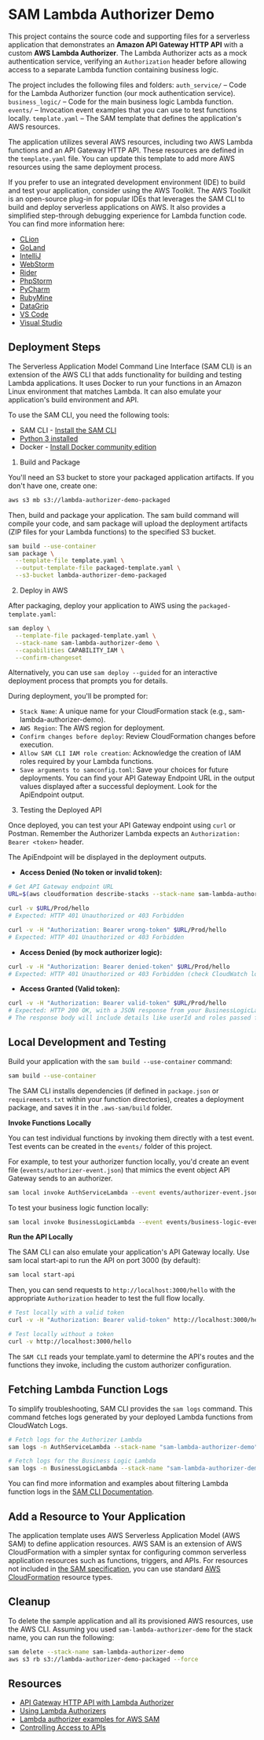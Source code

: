 # SAM Lambda Authorizer Demo

This project contains the source code and supporting files for a serverless application that demonstrates an **Amazon API Gateway HTTP API** with a custom **AWS Lambda Authorizer**. The Lambda Authorizer acts as a mock authentication service, verifying an `Authorization` header before allowing access to a separate Lambda function containing business logic.

The project includes the following files and folders:
`auth_service/` – Code for the Lambda Authorizer function (our mock authentication service).
`business_logic/` – Code for the main business logic Lambda function.
`events/` – Invocation event examples that you can use to test functions locally.
`template.yaml` – The SAM template that defines the application's AWS resources.

The application utilizes several AWS resources, including two AWS Lambda functions and an API Gateway HTTP API. These resources are defined in the `template.yaml` file. You can update this template to add more AWS resources using the same deployment process.

If you prefer to use an integrated development environment (IDE) to build and test your application, consider using the AWS Toolkit. The AWS Toolkit is an open-source plug-in for popular IDEs that leverages the SAM CLI to build and deploy serverless applications on AWS. It also provides a simplified step-through debugging experience for Lambda function code. You can find more information here:

* [CLion](https://docs.aws.amazon.com/toolkit-for-jetbrains/latest/userguide/welcome.html)
* [GoLand](https://docs.aws.amazon.com/toolkit-for-jetbrains/latest/userguide/welcome.html)
* [IntelliJ](https://docs.aws.amazon.com/toolkit-for-jetbrains/latest/userguide/welcome.html)
* [WebStorm](https://docs.aws.amazon.com/toolkit-for-jetbrains/latest/userguide/welcome.html)
* [Rider](https://docs.aws.amazon.com/toolkit-for-jetbrains/latest/userguide/welcome.html)
* [PhpStorm](https://docs.aws.amazon.com/toolkit-for-jetbrains/latest/userguide/welcome.html)
* [PyCharm](https://docs.aws.amazon.com/toolkit-for-jetbrains/latest/userguide/welcome.html)
* [RubyMine](https://docs.aws.amazon.com/toolkit-for-jetbrains/latest/userguide/welcome.html)
* [DataGrip](https://docs.aws.amazon.com/toolkit-for-jetbrains/latest/userguide/welcome.html)
* [VS Code](https://docs.aws.amazon.com/toolkit-for-vscode/latest/userguide/welcome.html)
* [Visual Studio](https://docs.aws.amazon.com/toolkit-for-visual-studio/latest/user-guide/welcome.html)

## Deployment Steps
The Serverless Application Model Command Line Interface (SAM CLI) is an extension of the AWS CLI that adds functionality for building and testing Lambda applications. It uses Docker to run your functions in an Amazon Linux environment that matches Lambda. It can also emulate your application's build environment and API.

To use the SAM CLI, you need the following tools:
* SAM CLI - [Install the SAM CLI](https://docs.aws.amazon.com/serverless-application-model/latest/developerguide/serverless-sam-cli-install.html)
* [Python 3 installed](https://www.python.org/downloads/)
* Docker - [Install Docker community edition](https://hub.docker.com/search/?type=edition&offering=community)


1. Build and Package

You'll need an S3 bucket to store your packaged application artifacts. If you don't have one, create one:
```bash
aws s3 mb s3://lambda-authorizer-demo-packaged
```

Then, build and package your application. The sam build command will compile your code, and sam package will upload the deployment artifacts (ZIP files for your Lambda functions) to the specified S3 bucket.

```bash
sam build --use-container
sam package \
  --template-file template.yaml \
  --output-template-file packaged-template.yaml \
  --s3-bucket lambda-authorizer-demo-packaged
```

2. Deploy in AWS

After packaging, deploy your application to AWS using the `packaged-template.yaml`:

```bash
sam deploy \
  --template-file packaged-template.yaml \
  --stack-name sam-lambda-authorizer-demo \
  --capabilities CAPABILITY_IAM \
  --confirm-changeset
```

Alternatively, you can use `sam deploy --guided` for an interactive deployment process that prompts you for details.

During deployment, you'll be prompted for:
- `Stack Name`: A unique name for your CloudFormation stack (e.g., sam-lambda-authorizer-demo).
- `AWS Region`: The AWS region for deployment.
- `Confirm changes before deploy`: Review CloudFormation changes before execution.
- `Allow SAM CLI IAM role creation`: Acknowledge the creation of IAM roles required by your Lambda functions.
- `Save arguments to samconfig.toml`: Save your choices for future deployments.
You can find your API Gateway Endpoint URL in the output values displayed after a successful deployment. Look for the ApiEndpoint output.


3. Testing the Deployed API

Once deployed, you can test your API Gateway endpoint using `curl` or Postman. Remember the Authorizer Lambda expects an `Authorization: Bearer <token>` header.

The ApiEndpoint will be displayed in the deployment outputs.

- **Access Denied (No token or invalid token):**
```bash
# Get API Gateway endpoint URL
URL=$(aws cloudformation describe-stacks --stack-name sam-lambda-authorizer-demo --query "Stacks[0].Outputs[?OutputKey=='ApiEndpoint'].OutputValue" --output text)

curl -v $URL/Prod/hello
# Expected: HTTP 401 Unauthorized or 403 Forbidden

curl -v -H "Authorization: Bearer wrong-token" $URL/Prod/hello
# Expected: HTTP 401 Unauthorized or 403 Forbidden
```

- **Access Denied (by mock authorizer logic):**
```bash
curl -v -H "Authorization: Bearer denied-token" $URL/Prod/hello
# Expected: HTTP 401 Unauthorized or 403 Forbidden (check CloudWatch logs for Authorizer Lambda for details)
```

- **Access Granted (Valid token):**
```bash
curl -v -H "Authorization: Bearer valid-token" $URL/Prod/hello
# Expected: HTTP 200 OK, with a JSON response from your BusinessLogicLambda
# The response body will include details like userId and roles passed from the Authorizer.
```


## Local Development and Testing
Build your application with the `sam build --use-container` command:
```bash
sam build --use-container
```
The SAM CLI installs dependencies (if defined in `package.json` or `requirements.txt` within your function directories), creates a deployment package, and saves it in the `.aws-sam/build` folder.

**Invoke Functions Locally**

You can test individual functions by invoking them directly with a test event. Test events can be created in the `events/` folder of this project.

For example, to test your authorizer function locally, you'd create an event file (`events/authorizer-event.json`) that mimics the event object API Gateway sends to an authorizer.
```bash
sam local invoke AuthServiceLambda --event events/authorizer-event.json
```

To test your business logic function locally:
```bash
sam local invoke BusinessLogicLambda --event events/business-logic-event.json
```

**Run the API Locally**

The SAM CLI can also emulate your application's API Gateway locally. Use sam local start-api to run the API on port 3000 (by default):
```bash
sam local start-api
```

Then, you can send requests to `http://localhost:3000/hello` with the appropriate `Authorization` header to test the full flow locally.
```bash
# Test locally with a valid token
curl -v -H "Authorization: Bearer valid-token" http://localhost:3000/hello

# Test locally without a token
curl -v http://localhost:3000/hello
```
The `SAM CLI` reads your template.yaml to determine the API's routes and the functions they invoke, including the custom authorizer configuration.


## Fetching Lambda Function Logs
To simplify troubleshooting, SAM CLI provides the `sam logs` command. This command fetches logs generated by your deployed Lambda functions from CloudWatch Logs.
```bash
# Fetch logs for the Authorizer Lambda
sam logs -n AuthServiceLambda --stack-name "sam-lambda-authorizer-demo" --tail

# Fetch logs for the Business Logic Lambda
sam logs -n BusinessLogicLambda --stack-name "sam-lambda-authorizer-demo" --tail
```

You can find more information and examples about filtering Lambda function logs in the [SAM CLI Documentation](https://docs.aws.amazon.com/serverless-application-model/latest/developerguide/serverless-sam-cli-logging.html).


## Add a Resource to Your Application
The application template uses AWS Serverless Application Model (AWS SAM) to define application resources. AWS SAM is an extension of AWS CloudFormation with a simpler syntax for configuring common serverless application resources such as functions, triggers, and APIs. For resources not included in [the SAM specification](https://github.com/awslabs/serverless-application-model/blob/master/versions/2016-10-31.md), you can use standard [AWS CloudFormation](https://docs.aws.amazon.com/AWSCloudFormation/latest/UserGuide/aws-template-resource-type-ref.html) resource types.


## Cleanup
To delete the sample application and all its provisioned AWS resources, use the AWS CLI. Assuming you used `sam-lambda-authorizer-demo` for the stack name, you can run the following:
```bash
sam delete --stack-name sam-lambda-authorizer-demo
aws s3 rb s3://lambda-authorizer-demo-packaged --force
```

## Resources
- [API Gateway HTTP API with Lambda Authorizer](https://docs.aws.amazon.com/apigateway/latest/developerguide/http-api-lambda-authorizer.html)
- [Using Lambda Authorizers](https://docs.aws.amazon.com/apigateway/latest/developerguide/apigateway-use-lambda-authorizer.html)
- [Lambda authorizer examples for AWS SAM](https://docs.aws.amazon.com/serverless-application-model/latest/developerguide/serverless-controlling-access-to-apis-lambda-authorizer.html)
- [Controlling Access to APIs](https://docs.aws.amazon.com/serverless-application-model/latest/developerguide/serverless-controlling-access-to-apis.html#serverless-controlling-access-to-apis-choices)